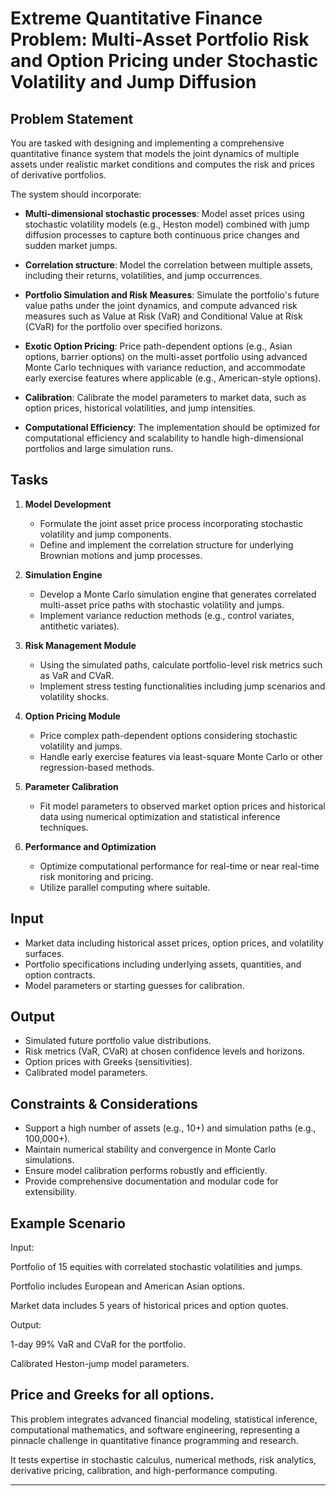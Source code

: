 # Extreme Quantitative Finance Problem: Multi-Asset Portfolio Risk and Option Pricing under Stochastic Volatility and Jump Diffusion

## Problem Statement

You are tasked with designing and implementing a comprehensive quantitative finance system that models the joint dynamics of multiple assets under realistic market conditions and computes the risk and prices of derivative portfolios.

The system should incorporate:

- **Multi-dimensional stochastic processes**: Model asset prices using stochastic volatility models (e.g., Heston model) combined with jump diffusion processes to capture both continuous price changes and sudden market jumps.
  
- **Correlation structure**: Model the correlation between multiple assets, including their returns, volatilities, and jump occurrences.

- **Portfolio Simulation and Risk Measures**: Simulate the portfolio's future value paths under the joint dynamics, and compute advanced risk measures such as Value at Risk (VaR) and Conditional Value at Risk (CVaR) for the portfolio over specified horizons.

- **Exotic Option Pricing**: Price path-dependent options (e.g., Asian options, barrier options) on the multi-asset portfolio using advanced Monte Carlo techniques with variance reduction, and accommodate early exercise features where applicable (e.g., American-style options).

- **Calibration**: Calibrate the model parameters to market data, such as option prices, historical volatilities, and jump intensities.

- **Computational Efficiency**: The implementation should be optimized for computational efficiency and scalability to handle high-dimensional portfolios and large simulation runs.

## Tasks

1. **Model Development**  
   - Formulate the joint asset price process incorporating stochastic volatility and jump components.  
   - Define and implement the correlation structure for underlying Brownian motions and jump processes.

2. **Simulation Engine**  
   - Develop a Monte Carlo simulation engine that generates correlated multi-asset price paths with stochastic volatility and jumps.  
   - Implement variance reduction methods (e.g., control variates, antithetic variates).

3. **Risk Management Module**  
   - Using the simulated paths, calculate portfolio-level risk metrics such as VaR and CVaR.  
   - Implement stress testing functionalities including jump scenarios and volatility shocks.

4. **Option Pricing Module**  
   - Price complex path-dependent options considering stochastic volatility and jumps.  
   - Handle early exercise features via least-square Monte Carlo or other regression-based methods.

5. **Parameter Calibration**  
   - Fit model parameters to observed market option prices and historical data using numerical optimization and statistical inference techniques.

6. **Performance and Optimization**  
   - Optimize computational performance for real-time or near real-time risk monitoring and pricing.  
   - Utilize parallel computing where suitable.

## Input

- Market data including historical asset prices, option prices, and volatility surfaces.
- Portfolio specifications including underlying assets, quantities, and option contracts.
- Model parameters or starting guesses for calibration.

## Output

- Simulated future portfolio value distributions.
- Risk metrics (VaR, CVaR) at chosen confidence levels and horizons.
- Option prices with Greeks (sensitivities).
- Calibrated model parameters.

## Constraints & Considerations

- Support a high number of assets (e.g., 10+) and simulation paths (e.g., 100,000+).
- Maintain numerical stability and convergence in Monte Carlo simulations.
- Ensure model calibration performs robustly and efficiently.
- Provide comprehensive documentation and modular code for extensibility.

## Example Scenario

Input:

Portfolio of 15 equities with correlated stochastic volatilities and jumps.

Portfolio includes European and American Asian options.

Market data includes 5 years of historical prices and option quotes.

Output:

1-day 99% VaR and CVaR for the portfolio.

Calibrated Heston-jump model parameters.

Price and Greeks for all options.
---

This problem integrates advanced financial modeling, statistical inference, computational mathematics, and software engineering, representing a pinnacle challenge in quantitative finance programming and research.

It tests expertise in stochastic calculus, numerical methods, risk analytics, derivative pricing, calibration, and high-performance computing.

---
